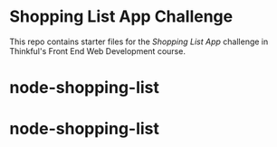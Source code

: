 # Shopping List App Challenge

This repo contains starter files for the *Shopping List App* challenge in Thinkful's Front End Web Development course.
# node-shopping-list
# node-shopping-list

